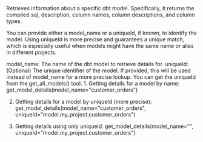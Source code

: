 <instructions>
Retrieves information about a specific dbt model. Specifically, it returns the compiled sql, description, column names, column descriptions, and column types.

You can provide either a model_name or a uniqueId, if known, to identify the model. Using uniqueId is more precise and guarantees a unique match, which is especially useful when models might have the same name or alias in different projects.
</instructions>

<parameters>
model_name: The name of the dbt model to retrieve details for.
uniqueId: (Optional) The unique identifier of the model. If provided, this will be used instead of model_name for a more precise lookup. You can get the uniqueId from the get_all_models() tool.
</parameters>

<examples>
1. Getting details for a model by name:
   get_model_details(model_name="customer_orders")

2. Getting details for a model by uniqueId (more precise):
   get_model_details(model_name="customer_orders", uniqueId="model.my_project.customer_orders")
   
3. Getting details using only uniqueId:
   get_model_details(model_name="", uniqueId="model.my_project.customer_orders")
</examples>